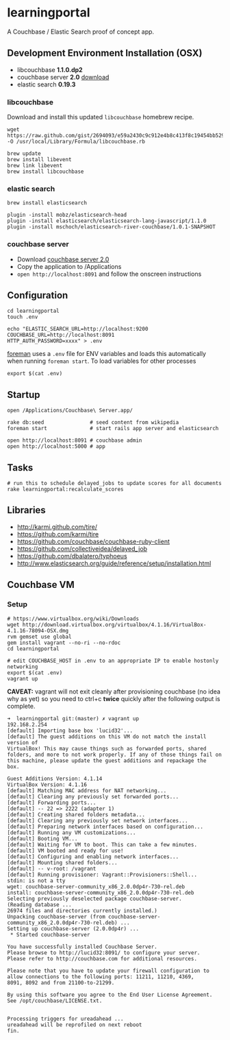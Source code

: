 # learningportal

A Couchbase / Elastic Search proof of concept app.

## Development Environment Installation (OSX)

* libcouchbase **1.1.0.dp2**
* couchbase server **2.0** [download](http://packages.couchbase.com/releases/2.0.0-developer-preview-4/couchbase-server-community_x86_64_2.0.0-dev-preview-4.zip)
* elastic search **0.19.3**

### libcouchbase

Download and install this updated `libcouchbase` homebrew recipe.

    wget https://raw.github.com/gist/2694093/e59a2430c9c912e4b8c413f8c19454bb529ba986/libcouchbase.rb -O /usr/local/Library/Formula/libcouchbase.rb

    brew update
    brew install libevent
    brew link libevent
    brew install libcouchbase

### elastic search

    brew install elasticsearch

    plugin -install mobz/elasticsearch-head
    plugin -install elasticsearch/elasticsearch-lang-javascript/1.1.0
    plugin -install mschoch/elasticsearch-river-couchbase/1.0.1-SNAPSHOT

### couchbase server

* Download [couchbase server 2.0](http://packages.couchbase.com/releases/2.0.0-developer-preview-4/couchbase-server-community_x86_64_2.0.0-dev-preview-4.zip)
* Copy the application to /Applications
* `open http://localhost:8091` and follow the onscreen instructions

## Configuration

    cd learningportal
    touch .env

    echo "ELASTIC_SEARCH_URL=http://localhost:9200
    COUCHBASE_URL=http://localhost:8091
    HTTP_AUTH_PASSWORD=xxxx" > .env

[foreman](https://github.com/ddollar/foreman) uses a `.env` file for ENV variables and loads this automatically when running `foreman start`. To load variables for other processes

    export $(cat .env)

## Startup

    open /Applications/Couchbase\ Server.app/

    rake db:seed               # seed content from wikipedia
    foreman start              # start rails app server and elasticsearch

    open http://localhost:8091 # couchbase admin
    open http://localhost:5000 # app

## Tasks

    # run this to schedule delayed_jobs to update scores for all documents
    rake learningportal:recalculate_scores

## Libraries

* http://karmi.github.com/tire/
* https://github.com/karmi/tire
* https://github.com/couchbase/couchbase-ruby-client
* https://github.com/collectiveidea/delayed_job
* https://github.com/dbalatero/typhoeus
* http://www.elasticsearch.org/guide/reference/setup/installation.html

## Couchbase VM

### Setup

    # https://www.virtualbox.org/wiki/Downloads
    wget http://download.virtualbox.org/virtualbox/4.1.16/VirtualBox-4.1.16-78094-OSX.dmg
    rvm gemset use global
    gem install vagrant --no-ri --no-rdoc
    cd learningportal

    # edit COUCHBASE_HOST in .env to an appropriate IP to enable hostonly networking
    export $(cat .env)
    vagrant up

**CAVEAT:** vagrant will not exit cleanly after provisioning couchbase (no idea why as yet) 
so you need to ctrl+c **twice** quickly after the following output is complete.

    ➜  learningportal git:(master) ✗ vagrant up     
    192.168.2.254
    [default] Importing base box 'lucid32'...
    [default] The guest additions on this VM do not match the install version of
    VirtualBox! This may cause things such as forwarded ports, shared
    folders, and more to not work properly. If any of those things fail on
    this machine, please update the guest additions and repackage the
    box.

    Guest Additions Version: 4.1.14
    VirtualBox Version: 4.1.16
    [default] Matching MAC address for NAT networking...
    [default] Clearing any previously set forwarded ports...
    [default] Forwarding ports...
    [default] -- 22 => 2222 (adapter 1)
    [default] Creating shared folders metadata...
    [default] Clearing any previously set network interfaces...
    [default] Preparing network interfaces based on configuration...
    [default] Running any VM customizations...
    [default] Booting VM...
    [default] Waiting for VM to boot. This can take a few minutes.
    [default] VM booted and ready for use!
    [default] Configuring and enabling network interfaces...
    [default] Mounting shared folders...
    [default] -- v-root: /vagrant
    [default] Running provisioner: Vagrant::Provisioners::Shell...
    stdin: is not a tty
    wget: couchbase-server-community_x86_2.0.0dp4r-730-rel.deb
    install: couchbase-server-community_x86_2.0.0dp4r-730-rel.deb
    Selecting previously deselected package couchbase-server.
    (Reading database ... 
    26974 files and directories currently installed.)
    Unpacking couchbase-server (from couchbase-server-community_x86_2.0.0dp4r-730-rel.deb) ...
    Setting up couchbase-server (2.0.0dp4r) ...
     * Started couchbase-server

    You have successfully installed Couchbase Server.
    Please browse to http://lucid32:8091/ to configure your server.
    Please refer to http://couchbase.com for additional resources.

    Please note that you have to update your firewall configuration to
    allow connections to the following ports: 11211, 11210, 4369,
    8091, 8092 and from 21100-to-21299.

    By using this software you agree to the End User License Agreement.
    See /opt/couchbase/LICENSE.txt.


    Processing triggers for ureadahead ...
    ureadahead will be reprofiled on next reboot
    fin.


